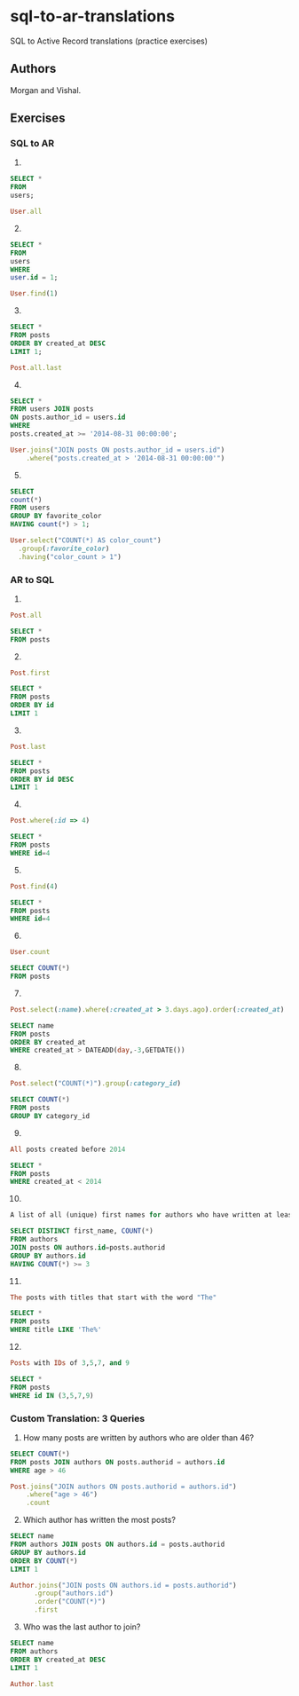 # sql-to-ar-translations
SQL to Active Record translations (practice exercises)

## Authors
Morgan and Vishal.

## Exercises

### SQL to AR
1)
```sql
SELECT *
FROM
users;
```
```ruby
User.all
```

2)
```sql
SELECT *
FROM
users
WHERE
user.id = 1;
```
```ruby
User.find(1)
```

3)
```sql
SELECT *
FROM posts
ORDER BY created_at DESC
LIMIT 1;
```
```ruby
Post.all.last
```

4)
```sql
SELECT *
FROM users JOIN posts
ON posts.author_id = users.id
WHERE
posts.created_at >= '2014-08-31 00:00:00';
```
```ruby
User.joins("JOIN posts ON posts.author_id = users.id")
    .where("posts.created_at > '2014-08-31 00:00:00'")
```

5)
```sql
SELECT
count(*)
FROM users
GROUP BY favorite_color
HAVING count(*) > 1;
```
```ruby
User.select("COUNT(*) AS color_count")
  .group(:favorite_color)
  .having("color_count > 1")
```

### AR to SQL

1)
```ruby
Post.all
```
```sql
SELECT *
FROM posts
```

2)
```ruby
Post.first
```

```sql
SELECT *
FROM posts
ORDER BY id
LIMIT 1
```

3)
```ruby
Post.last
```

```sql
SELECT *
FROM posts
ORDER BY id DESC
LIMIT 1
```

4)
```ruby
Post.where(:id => 4)
```

```sql
SELECT *
FROM posts
WHERE id=4
```

5)
```ruby
Post.find(4)
```

```sql
SELECT *
FROM posts
WHERE id=4
```

6)
```ruby
User.count
```

```sql
SELECT COUNT(*)
FROM posts
```

7)
```ruby
Post.select(:name).where(:created_at > 3.days.ago).order(:created_at)
```

```sql
SELECT name
FROM posts
ORDER BY created_at
WHERE created_at > DATEADD(day,-3,GETDATE())
```

8)
```ruby
Post.select("COUNT(*)").group(:category_id)
```

```sql
SELECT COUNT(*)
FROM posts
GROUP BY category_id
```

9)
```ruby
All posts created before 2014
```

```sql
SELECT *
FROM posts
WHERE created_at < 2014
```

10)
```ruby
A list of all (unique) first names for authors who have written at least 3 posts
```

```sql
SELECT DISTINCT first_name, COUNT(*)
FROM authors
JOIN posts ON authors.id=posts.authorid
GROUP BY authors.id
HAVING COUNT(*) >= 3
```

11)
```ruby
The posts with titles that start with the word "The"
```

```sql
SELECT *
FROM posts
WHERE title LIKE 'The%'
```

12)
```ruby
Posts with IDs of 3,5,7, and 9
```

```sql
SELECT *
FROM posts
WHERE id IN (3,5,7,9)
```

### Custom Translation: 3 Queries

1) How many posts are written by authors who are older than 46?
```sql
SELECT COUNT(*)
FROM posts JOIN authors ON posts.authorid = authors.id
WHERE age > 46
```
```ruby
Post.joins("JOIN authors ON posts.authorid = authors.id")
    .where("age > 46")
    .count
```

2) Which author has written the most posts?
```sql
SELECT name
FROM authors JOIN posts ON authors.id = posts.authorid
GROUP BY authors.id
ORDER BY COUNT(*)
LIMIT 1
```
```ruby
Author.joins("JOIN posts ON authors.id = posts.authorid")
      .group("authors.id")
      .order("COUNT(*)")
      .first
```

3) Who was the last author to join?
```sql
SELECT name
FROM authors
ORDER BY created_at DESC
LIMIT 1
```
```ruby
Author.last
```

